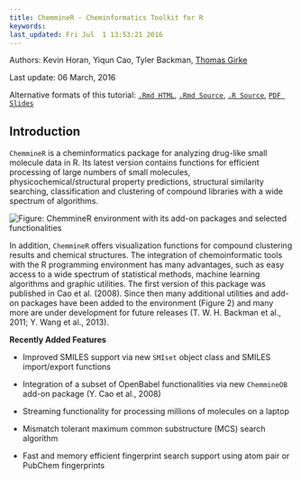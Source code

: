```yaml
---
title: ChemmineR - Cheminformatics Toolkit for R
keywords: 
last_updated: Fri Jul  1 13:53:21 2016
---
```

Authors: Kevin Horan, Yiqun Cao, Tyler Backman, [Thomas Girke](mailto:thomas.girke@ucr.edu)

Last update: 06 March, 2016 

Alternative formats of this tutorial:
[`.Rmd HTML`](http://girke.bioinformatics.ucr.edu/manuals/vignettes/ChemmineR/ChemmineR.html), 
[`.Rmd Source`](http://girke.bioinformatics.ucr.edu/manuals/vignettes/ChemmineR/ChemmineR.Rmd), 
[`.R Source`](http://girke.bioinformatics.ucr.edu/manuals/vignettes/ChemmineR/ChemmineR.R), 
[`PDF Slides`](http://faculty.ucr.edu/~tgirke/HTML_Presentations/Manuals/Workshop_Dec_5_8_2014/Rcheminfo/Cheminfo.pdf)

## Introduction

`ChemmineR` is a cheminformatics package for analyzing
drug-like small molecule data in R. Its latest version contains
functions for efficient processing of large numbers of small molecules,
physicochemical/structural property predictions, structural similarity
searching, classification and clustering of compound libraries with a
wide spectrum of algorithms.

![Figure: `ChemmineR` environment with its add-on packages and selected functionalities](../ChemmineR_files/overview.png)

In addition, `ChemmineR` offers visualization functions
for compound clustering results and chemical structures. The integration
of chemoinformatic tools with the R programming environment has many
advantages, such as easy access to a wide spectrum of statistical
methods, machine learning algorithms and graphic utilities. The first
version of this package was published in Cao et al. (2008). Since then many additional
utilities and add-on packages have been added to the environment (Figure 2) and
many more are under development for future releases (T. W. H. Backman et al., 2011; Y. Wang et al., 2013).



__Recently Added Features__

-   Improved SMILES support via new `SMIset` object class
    and SMILES import/export functions

-   Integration of a subset of OpenBabel functionalities via new
    `ChemmineOB` add-on package (Y. Cao et al., 2008)

-   Streaming functionality for processing millions of molecules on a
    laptop

-   Mismatch tolerant maximum common substructure (MCS) search algorithm

-   Fast and memory efficient fingerprint search support using atom pair
    or PubChem fingerprints


